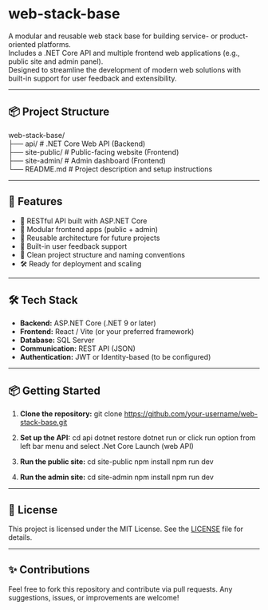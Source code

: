 # web-stack-base

A modular and reusable web stack base for building service- or product-oriented platforms.  
Includes a .NET Core API and multiple frontend web applications (e.g., public site and admin panel).  
Designed to streamline the development of modern web solutions with built-in support for user feedback and extensibility.

---

## 📦 Project Structure

web-stack-base/      
├── api/                    # .NET Core Web API (Backend)    
├── site-public/            # Public-facing website (Frontend)      
├── site-admin/             # Admin dashboard (Frontend)    
└── README.md               # Project description and setup instructions

---

## 🚀 Features

- 🔗 RESTful API built with ASP.NET Core
- 🎨 Modular frontend apps (public + admin)
- 🧩 Reusable architecture for future projects
- 💬 Built-in user feedback support
- 📄 Clean project structure and naming conventions
- 🛠️ Ready for deployment and scaling

---

## 🛠️ Tech Stack

- **Backend:** ASP.NET Core (.NET 9 or later)
- **Frontend:** React / Vite (or your preferred framework)
- **Database:** SQL Server
- **Communication:** REST API (JSON)
- **Authentication:** JWT or Identity-based (to be configured)

---

## 📦 Getting Started

1. **Clone the repository:**
   git clone https://github.com/your-username/web-stack-base.git

2. **Set up the API:**
   cd api
   dotnet restore
   dotnet run or click run option from left bar menu and select .Net Core Launch (web API)

3. **Run the public site:**
   cd site-public
   npm install
   npm run dev

4. **Run the admin site:**
   cd site-admin
   npm install
   npm run dev

---

## 📄 License

This project is licensed under the MIT License. See the [LICENSE](LICENSE) file for details.

---

## ✨ Contributions

Feel free to fork this repository and contribute via pull requests. Any suggestions, issues, or improvements are welcome!
